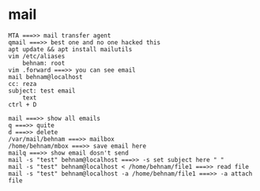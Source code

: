 # mail 
    MTA ===>> mail transfer agent
    qmail ===>> best one and no one hacked this
    apt update && apt install mailutils
    vim /etc/aliases
        behnam: root
    vim .forward ===>> you can see email
    mail behnam@localhost
    cc: reza
    subject: test email
        text
    ctrl + D

    mail ===>> show all emails
    q ===>> quite
    d ===>> delete
    /var/mail/behnam ===>> mailbox
    /home/behnam/mbox ===>> save email here
    mailq ===>> show email dosn't send
    mail -s "test" behnam@localhost ===>> -s set subject here " "
    mail -s "test" behnam@localhost < /home/behnam/file1 ===>> read file
    mail -s "test" behnam@localhost -a /home/behnam/file1 ===>> -a attach file